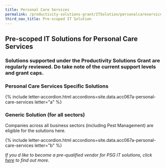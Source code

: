 ```yaml
---
title: Personal Care Services
permalink: /productivity-solutions-grant/ITSolution/personalcareservices/
third_nav_title: Pre-scoped IT Solution
---
```


## Pre-scoped IT Solutions for Personal Care Services

### Solutions supported under the Productivity Solutions Grant are regularly reviewed. Do take note of the current support levels and grant caps.

### Personal Care Services Specific Solutions
{% include letter-accordion.html accordions=site.data.acc067a-personal-care-services letter="a" %}

### Generic Solution (for all sectors)
Companies across all business sectors (including Pest Management) are eligible for the solutions here. 

{% include letter-accordion.html accordions=site.data.acc067a-personal-care-services letter="b" %}

_If you d like to become a pre-qualified vendor for PSG IT solutions, click <a target='_blank' href='https://www.imda.gov.sg/icmvendors' >here</a> to find out more._